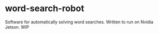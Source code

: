 # word-search-robot
Software for automatically solving word searches. 
Written to run on Nvidia Jetson. 
WIP
